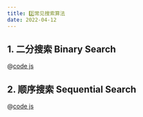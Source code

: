 ```yaml
---
title: 2️⃣常见搜索算法
date: 2022-04-12
---
```


## 1. 二分搜索 Binary Search

@[code js](./02.搜索算法/01_二分搜索法_binarySearch.js)

## 2. 顺序搜索 Sequential Search

@[code js](./02.搜索算法/02_顺序搜索_sequentialSearch.js)
